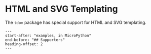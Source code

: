 # HTML and SVG Templating

The `tdom` package has special support for HTML and SVG templating.

```{include} ../README.md
---
start-after: "examples, in MicroPython"
end-before: "## Supporters"
heading-offset: 2
---
```
